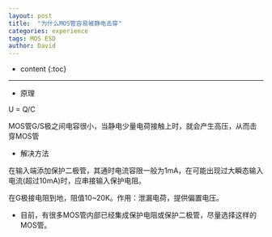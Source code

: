 ```yaml
---
layout: post
title:  "为什么MOS管容易被静电击穿"
categories: experience
tags: MOS ESD
author: David
---
```


* content
{:toc}

---

* 原理

U = Q/C

MOS管G/S极之间电容很小，当静电少量电荷接触上时，就会产生高压，从而击穿MOS管

* 解决方法

在输入端添加保护二极管，其通时电流容限一般为1mA，在可能出现过大瞬态输入电流(超过10mA)时，应串接输入保护电阻。

在G极接电阻到地，阻值10~20K。作用：泄漏电荷，提供偏置电压。


* 目前，有很多MOS管内部已经集成保护电阻或保护二极管，尽量选择这样的MOS管。
